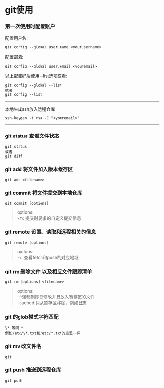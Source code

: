 # git使用

### 第一次使用时配置账户  
配置用户名:  
```
git config --global user.name <yourusername>  
```
配置邮箱:  
```
git config --global user.email <youremail>
```
以上配置好后使用--list选项查看:  
```
git config --global --list
或者
git config --list
```

***
本地生成ssh放入远程仓库
```
ssh-keygen -t rsa -C "<youremail>" 
```
***

### git status 查看文件状态  
```
git status  
或者
git diff
```
### git add 将文件加入版本缓存区  
```
git add <filename>  
```

### git commit 将文件提交到本地仓库  
```
git commit [options]  
```
>options:  
>-m: 提交时要求的自定义提交信息  

### git remote 设置、读取和远程相关的信息  
```
git remote [options]  
```
>options:  
>-v: 查看fetch和push的对应地址  

### git rm 删除文件,以及相应文件跟踪清单  
```
git rm [options] <filename>
```
>options:  
>-f:强制删除已修改并且放入暂存区的文件   
>-cached:只从暂存区移除，例如日志  

### git 的glob模式字符匹配  
```
\* 等同 *
例如/etc/\*.txt和/etc/*.txt的意思一样
```
### git mv 改文件名  
```
git 
```
### git push 推送到远程仓库
```
git push  
```

